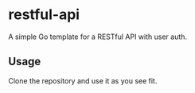 # restful-api
A simple Go template for a RESTful API with user auth.

## Usage
Clone the repository and use it as you see fit.

